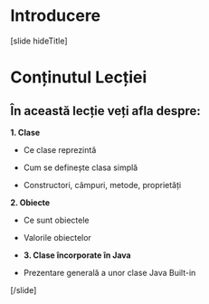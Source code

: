 # Introducere

[slide hideTitle]

# Conținutul Lecției


## În această lecție veți afla despre:

**1. Clase**

- Ce clase reprezintă

- Cum se definește clasa simplă

- Constructori, câmpuri, metode, proprietăți

**2. Obiecte**

- Ce sunt obiectele

- Valorile obiectelor

- **3. Clase încorporate în Java**

- Prezentare generală a unor clase Java Built-in

[/slide]
